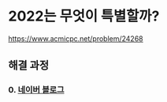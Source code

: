 # 2022는 무엇이 특별할까?
https://www.acmicpc.net/problem/24268
## 해결 과정
### 0. [네이버 블로그](https://blog.naver.com/alsrua7222/222622774862)
